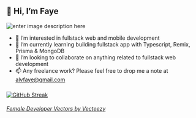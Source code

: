 ## 👋 Hi, I’m Faye
![enter image description here](https://res.cloudinary.com/faealv/image/upload/c_scale,w_417/v1657006210/github/faye2022_bhp7ec.jpg)
- 👀 I’m interested in fullstack web and mobile development   
- 🌱 I’m currently learning building fullstack app with Typescript, Remix, Prisma & MongoDB
- 💞️ I’m looking to collaborate on anything related to fullstack web development
- 📫 Any freelance work?  Please feel free to drop me a note at alvfaye@gmail.com

<!---
alvfaye/alvfaye is a ✨ special ✨ repository because its `README.md` (this file) appears on your GitHub profile.
You can click the Preview link to take a look at your changes.
--->
###
[![GitHub Streak](http://github-readme-streak-stats.herokuapp.com?user=alvfaye&theme=jolly)](https://git.io/streak-stats)





###### <a href="https://www.vecteezy.com/free-vector/female-developer">Female Developer Vectors by Vecteezy</a>

